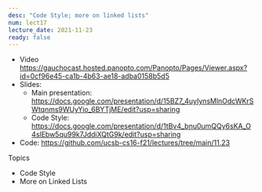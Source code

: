 ```yaml
---
desc: "Code Style; more on linked lists"
num: lect17
lecture_date: 2021-11-23
ready: false
---
```



* Video <https://gauchocast.hosted.panopto.com/Panopto/Pages/Viewer.aspx?id=0cf96e45-ca1b-4b63-ae18-adba0158b5d5> 
* Slides:
  *  Main presentation:  <https://docs.google.com/presentation/d/15BZ7_4uyIynsMlnOdcWKrSWtqnms9WUyYio_6BYTjME/edit?usp=sharing>
  *  Code Style: <https://docs.google.com/presentation/d/1tBv4_bnu0umQQy6sKA_O4slEbw5qu99k7JddiXQtG9k/edit?usp=sharing>
* Code: <https://github.com/ucsb-cs16-f21/lectures/tree/main/11.23>

Topics
* Code Style
* More on Linked Lists
